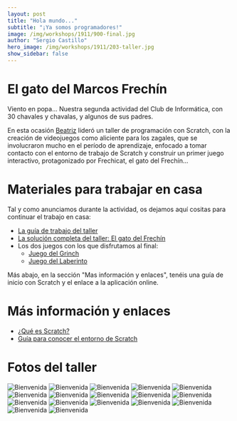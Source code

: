 ```yaml
---
layout: post
title: "Hola mundo..."
subtitle: "¡Ya somos programadores!"
image: /img/workshops/1911/900-final.jpg
author: "Sergio Castillo"
hero_image: /img/workshops/1911/203-taller.jpg
show_sidebar: false
---
```


# El gato del Marcos Frechín

Viento en popa... Nuestra segunda actividad del Club de Informática, con 30 chavales y chavalas, y algunos de sus padres.

En esta ocasión [Beatriz](https://twitter.com/BeatrizRemiro) lideró un taller de programación con Scratch, con la creación de videojuegos como aliciente para los zagales, que se involucraron mucho en el período de aprendizaje, enfocado a tomar contacto con el entorno de trabajo de Scratch y construir un primer juego interactivo, protagonizado por Frechicat, el gato del Frechín...

# Materiales para trabajar en casa

Tal y como anunciamos durante la actividad, os dejamos aquí cositas para continuar el trabajo en casa:

- <a href="/docs/workshops/1911/guia-gatofrechin.pdf" target="_blank">La guía de trabajo del taller</a>
- <a href="/docs/workshops/1911/MarcosFrechin.sb3" target="_blank">La solución completa del taller: El gato del Frechín</a>
- Los dos juegos con los que disfrutamos al final:
   - <a href="/docs/workshops/1911/Grinch.sb3" target="_blank">Juego del Grinch</a>
   - <a href="/docs/workshops/1911/Laberinto.sb3" target="_blank">Juego del Laberinto</a>

Más abajo, en la sección "Mas información y enlaces", tenéis una guía de inicio con Scratch y el enlace a la aplicación online.

# Más información y enlaces

<ul>
    <li><a href="https://scratch.mit.edu/parents/" target="_blank">¿Qué es Scratch?</a></li>
    <li><a href="/docs/workshops/1911/Guía-para-conocer-sobre-el-entorno-de-Scratch-3.pdf" target="_blank">Guía para conocer el entorno de Scratch</a></li>
</ul>

# Fotos del taller

![Bienvenida](/img/workshops/1911/001-bienvenida.jpg)
![Bienvenida](/img/workshops/1911/101-previo.jpg)
![Bienvenida](/img/workshops/1911/102-previo.jpg)
![Bienvenida](/img/workshops/1911/103-previo.jpg)
![Bienvenida](/img/workshops/1911/104-previo.jpg)
![Bienvenida](/img/workshops/1911/201-taller.jpg)
![Bienvenida](/img/workshops/1911/202-taller.jpg)
![Bienvenida](/img/workshops/1911/203-taller.jpg)
![Bienvenida](/img/workshops/1911/204-taller.jpg)
![Bienvenida](/img/workshops/1911/205-taller.jpg)
![Bienvenida](/img/workshops/1911/206-taller.jpg)
![Bienvenida](/img/workshops/1911/207-taller.jpg)
![Bienvenida](/img/workshops/1911/301-peques.jpg)
![Bienvenida](/img/workshops/1911/302-peques.jpg)
![Bienvenida](/img/workshops/1911/303-peques.jpg)
![Bienvenida](/img/workshops/1911/304-peques.jpg)
![Bienvenida](/img/workshops/1911/900-final.jpg)